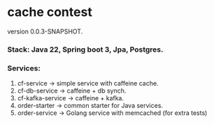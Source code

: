 # cache contest

version 0.0.3-SNAPSHOT.

### Stack: Java 22, Spring boot 3, Jpa, Postgres.

### Services:
1. cf-service -> simple service with caffeine cache.
2. cf-db-service -> caffeine + db synch.
3. cf-kafka-service -> caffeine + kafka.
4. order-starter -> common starter for Java services.
5. order-service -> Golang service with memcached (for extra tests)
